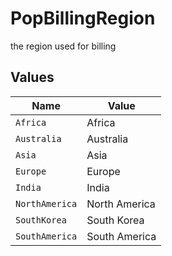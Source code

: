 # PopBillingRegion

the region used for billing


## Values

| Name           | Value          |
| -------------- | -------------- |
| `Africa`       | Africa         |
| `Australia`    | Australia      |
| `Asia`         | Asia           |
| `Europe`       | Europe         |
| `India`        | India          |
| `NorthAmerica` | North America  |
| `SouthKorea`   | South Korea    |
| `SouthAmerica` | South America  |